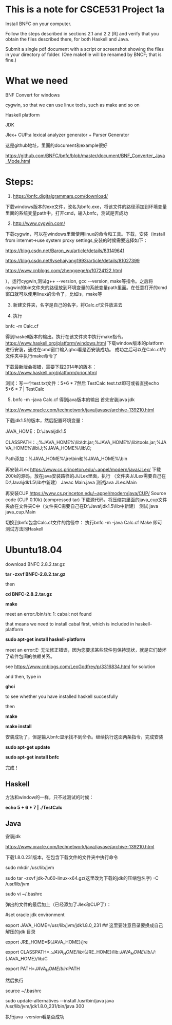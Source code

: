 # This is a note for CSCE531 Project 1a

Install BNFC on your computer. 

Follow the steps described in sections 2.1 and 2.2 [R] and verify that you obtain the files described there, for both Haskell and Java. 

Submit a single pdf document with a script or screenshot showing the files in your directory of folder. (One makefile will be renamed by BNCF; that is fine.)

# What we need
BNF Convert for windows

cygwin, so that we can use linux tools, such as make and so on

Haskell platform

JDK

Jlex+ CUP:a lexical analyzer generator + Parser Generator

这是github地址，里面的document和example很好

https://github.com/BNFC/bnfc/blob/master/document/BNF_Converter_Java_Mode.html

# Steps:
1. https://bnfc.digitalgrammars.com/download/

下载windows版本的exe文件，改名为bnfc.exe，将该文件的路径添加到环境变量里面的系统变量path中。打开cmd，输入bnfc，测试是否成功

2. http://www.cygwin.com/

下载cygwin，可以在windows里面使用linux的命令和工具。下载，安装（install from internet->use system proxy settings,安装的时候需要选择如下：

https://blog.csdn.net/Baron_wu/article/details/83149641

https://blog.csdn.net/lvsehaiyang1993/article/details/81027399

https://www.cnblogs.com/zhenggege/p/10724122.html

），运行cygwin,测试g++ --version, gcc --version, make等指令。之后将cygwin的bin文件夹的路径放到环境变量的系统变量path里面。在任意打开的cmd窗口就可以使用linux的命令了，比如ls，make等

3. 新建文件夹，名字是自己的名字，将Calc.cf文件放进去

4. 执行

bnfc -m Calc.cf

得到haskell版本的输出。执行在该文件夹中执行make指令。
https://www.haskell.org/platform/windows.html
下载window版本的platform进行安装，通过在cmd窗口输入ghci看是否安装成功。
成功之后可以在Calc.cf的文件夹中执行make命令了

下载最新版会报错，需要下载2014年的版本：
https://www.haskell.org/platform/prior.html

测试：写一个test.txt文件：5+6 * 7然后
TestCalc test.txt即可或者直接echo 5+6 * 7 | TestCalc

5. bnfc -m -java Calc.cf
得到java版本的输出 
首先安装java jdk

https://www.oracle.com/technetwork/java/javase/archive-139210.html

下载jdk1.5的版本，然后配置环境变量：

JAVA_HOME：D:\Java\jdk1.5

CLASSPATH：.;%JAVA_HOME%\lib\dt.jar;%JAVA_HOME%\lib\tools.jar;%JAVA_HOME%\lib\J\;%JAVA_HOME%\lib\C\;

Path添加：%JAVA_HOME%\jre\bin和%JAVA_HOME%\bin

再安装JLex
https://www.cs.princeton.edu/~appel/modern/java/JLex/
下载200k的源码，放在java安装路径的J/JLex里面，执行
（文件夹J/JLex需要自己在D:\Java\jdk1.5\lib中新建）
Javac Main.java
测试java JLex.Main

再安装CUP
https://www.cs.princeton.edu/~appel/modern/java/CUP/
Source code (CUP 0.10k) (compressed tar)
下载源代码，将压缩包里面的java_cup文件夹放在文件夹C中（文件夹C需要自己在D:\Java\jdk1.5\lib中新建）
测试 java java_cup.Main

切换到bnfc包含Calc.cf文件的路径中：
执行bnfc -m -java Calc.cf
Make
即可
测试方法同Haskell

# Ubuntu18.04
download BNFC 2.8.2.tar.gz

<b>tar -zxvf BNFC-2.8.2.tar.gz</b> 

then

<b>cd BNFC-2.8.2.tar.gz</b>

<b>make</b>

meet an error:/bin/sh: 1: cabal: not found

that means we need to install cabal first, which is included in haskell-platform

<b>sudo apt-get install haskell-platform</b>

meet an error:E: 无法修正错误，因为您要求某些软件包保持现状，就是它们破坏了软件包间的依赖关系。

see https://www.cnblogs.com/LeoGodfrey/p/3316834.html for solution

and then, type in

<b>ghci</b>

to see whether you have installed haskell succesfully

then

<b>make</b>

<b>make install</b>

安装成功了，但是输入bnfc显示找不到命令。继续执行这面两条指令，完成安装

<b>sudo apt-get update</b>

<b>sudo apt-get install bnfc</b>

完成！

## Haskell
方法和window的一样，只不过测试的时候：

<b>echo 5 + 6 * 7 | ./TestCalc</b>

## Java
安装jdk

https://www.oracle.com/technetwork/java/javase/archive-139210.html

下载1.8.0.231版本，在包含下载文件的文件夹中执行命令

sudo mkdir /usr/lib/jvm

sudo tar -zxvf jdk-7u60-linux-x64.gz(这里改为下载的jdk的压缩包名字) -C /usr/lib/jvm

sudo vi ~/.bashrc

弹出的文件的最后加上（已经添加了Jlex和CUP了）：

#set oracle jdk environment

export JAVA_HOME=/usr/lib/jvm/jdk1.8.0_231  ## 这里要注意目录要换成自己解压的jdk 目录

export JRE_HOME=${JAVA_HOME}/jre  

export CLASSPATH=.:${JAVA_HOME}/lib:${JRE_HOME}/lib:${JAVA_HOME}/lib/J:${JAVA_HOME}/lib/C

export PATH=${JAVA_HOME}/bin:$PATH

然后执行

source ~/.bashrc

sudo update-alternatives --install /usr/bin/java java /usr/lib/jvm/jdk1.8.0_231/bin/java 300

执行java -version看是否成功

